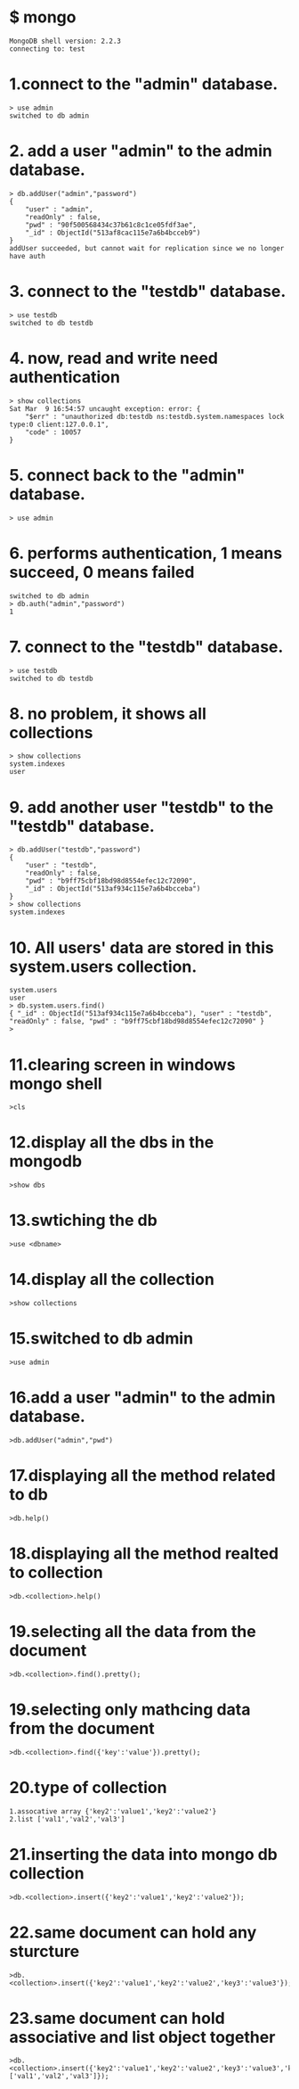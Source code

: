 # $ mongo
```
MongoDB shell version: 2.2.3
connecting to: test
```
# 1.connect to the "admin" database.
```
> use admin             		
switched to db admin			
```

# 2. add a user "admin" to the admin database. 
```
> db.addUser("admin","password")	
{
	"user" : "admin",
	"readOnly" : false,
	"pwd" : "90f500568434c37b61c8c1ce05fdf3ae",
	"_id" : ObjectId("513af8cac115e7a6b4bcceb9")
}
addUser succeeded, but cannot wait for replication since we no longer have auth
```

# 3. connect to the "testdb" database. 
```
> use testdb				
switched to db testdb
```

# 4. now, read and write need authentication
```
> show collections			
Sat Mar  9 16:54:57 uncaught exception: error: {
	"$err" : "unauthorized db:testdb ns:testdb.system.namespaces lock type:0 client:127.0.0.1",
	"code" : 10057
}
```
# 5. connect back to the "admin" database.
```
> use admin				
```

# 6. performs authentication, 1 means succeed, 0 means failed
```
switched to db admin
> db.auth("admin","password")		
1
```

# 7. connect to the "testdb" database.
```
> use testdb				
switched to db testdb
```

# 8. no problem, it shows all collections
```
> show collections			
system.indexes
user
```

# 9. add another user "testdb" to the "testdb" database.
```
> db.addUser("testdb","password")       
{
	"user" : "testdb",
	"readOnly" : false,
	"pwd" : "b9ff75cbf18bd98d8554efec12c72090",
	"_id" : ObjectId("513af934c115e7a6b4bcceba")
}
> show collections
system.indexes
```

# 10. All users' data are stored in this system.users collection.
```
system.users				
user
> db.system.users.find()
{ "_id" : ObjectId("513af934c115e7a6b4bcceba"), "user" : "testdb", "readOnly" : false, "pwd" : "b9ff75cbf18bd98d8554efec12c72090" }
>
```

# 11.clearing screen in windows mongo shell
```
>cls
```

# 12.display all the dbs in the mongodb
```
>show dbs
```

# 13.swtiching the db
```
>use <dbname>
```

# 14.display all the collection 
```
>show collections
```

# 15.switched to db admin
```
>use admin
```

# 16.add a user "admin" to the admin database. 
```
>db.addUser("admin","pwd")
```

# 17.displaying all the method related to db
```
>db.help()
```

# 18.displaying all the method realted to collection
```
>db.<collection>.help()	
```

# 19.selecting all the data from the document
```
>db.<collection>.find().pretty();
```
# 19.selecting only mathcing data from the document
```
>db.<collection>.find({'key':'value'}).pretty();
```
# 20.type of collection 
```
1.assocative array {'key2':'value1','key2':'value2'}
2.list ['val1','val2','val3']
```
# 21.inserting the data into mongo db collection
```
>db.<collection>.insert({'key2':'value1','key2':'value2'});
```

# 22.same document can hold any sturcture
```
>db.<collection>.insert({'key2':'value1','key2':'value2','key3':'value3'});
```
# 23.same document can hold associative and list object together 
```
>db.<collection>.insert({'key2':'value1','key2':'value2','key3':'value3','key4':['val1','val2','val3']});
```